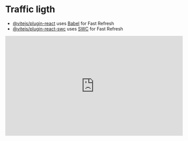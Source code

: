# Traffic ligth

- [@vitejs/plugin-react](https://github.com/vitejs/vite-plugin-react/blob/main/packages/plugin-react/README.md) uses [Babel](https://babeljs.io/) for Fast Refresh
- [@vitejs/plugin-react-swc](https://github.com/vitejs/vite-plugin-react-swc) uses [SWC](https://swc.rs/) for Fast Refresh



<iframe width="560" height="315" src="https://github.com/edwinmoreno77/Traffic_ligth_/blob/main/src/assets/traffic_ligth_gif.mp4" frameborder="0" allowfullscreen></iframe>

